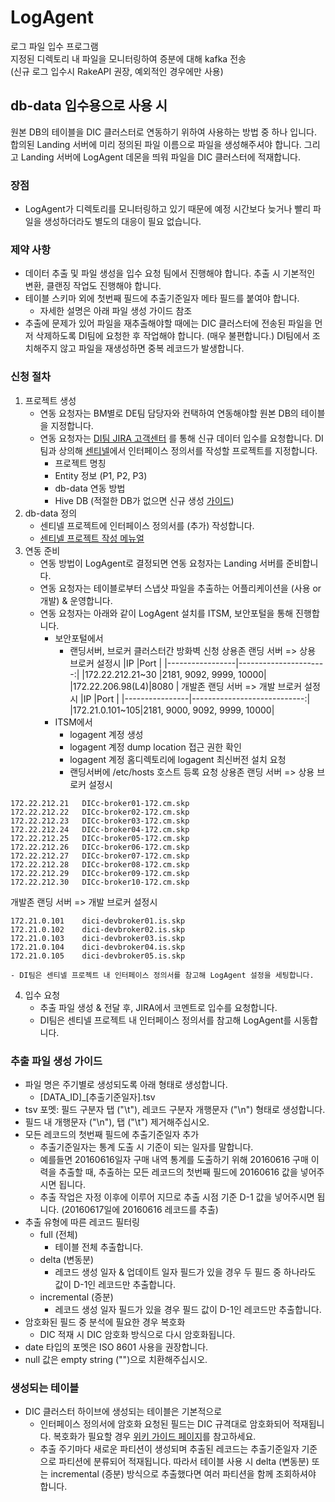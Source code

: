 # LogAgent

로그 파일 입수 프로그램<br/>
지정된 디렉토리 내 파일을 모니터링하여 증분에 대해 kafka 전송<br/>
(신규 로그 입수시 RakeAPI 권장, 예외적인 경우에만 사용)<br/>

## db-data 입수용으로 사용 시
원본 DB의 테이블을 DIC 클러스터로 연동하기 위하여 사용하는 방법 중 하나 입니다. 합의된 Landing 서버에 미리 정의된 파일 이름으로 파일을 생성해주셔야 합니다. 그리고 Landing 서버에 LogAgent 데몬을 띄워 파일을 DIC 클러스터에 적재합니다.

### 장점
* LogAgent가 디렉토리를 모니터링하고 있기 때문에 예정 시간보다 늦거나 빨리 파일을 생성하더라도 별도의 대응이 필요 없습니다.

### 제약 사항
* 데이터 추출 및 파일 생성을 입수 요청 팀에서 진행해야 합니다. 추출 시 기본적인 변환, 클랜징 작업도 진행해야 합니다.
* 테이블 스키마 외에 첫번째 필드에 추출기준일자 메타 필드를 붙여야 합니다.
    - 자세한 설명은 아래 파일 생성 가이드 참조
* 추출에 문제가 있어 파일을 재추출해야할 때에는 DIC 클러스터에 전송된 파일을 먼저 삭제하도록 DI팀에 요청한 후 작업해야 합니다. (매우 불편합니다.) DI팀에서 조치해주지 않고 파일을 재생성하면 중복 레코드가 발생합니다.

### 신청 절차
1. 프로젝트 생성
    - 연동 요청자는 BM별로 DE팀 담당자와 컨택하여 연동해야할 원본 DB의 테이블을 지정합니다.
    - 연동 요청자는 [DI팀 JIRA 고객센터](http://jira.skplanet.com/servicedesk/customer/portal/49) 를 통해 신규 데이터 입수를 요청합니다. DI팀과 상의해 [센티넬](http://sentinel.skplanet.com:8080)에서 인터페이스 정의서를 작성할 프로젝트를 지정합니다.
        + 프로젝트 명칭
        + Entity 정보 (P1, P2, P3)
        + db-data 연동 방법
        + Hive DB (적절한 DB가 없으면 신규 생성 [가이드](http://wiki.skplanet.com/pages/viewpage.action?pageId=63275727))
2. db-data 정의
    - 센티넬 프로젝트에 인터페이스 정의서를 (추가) 작성합니다.
    - [센티넬 프로젝트 작성 메뉴얼](http://sentinel.skplanet.com:8080/docs/dbschema)
3. 연동 준비
    - 연동 방법이 LogAgent로 결정되면 연동 요청자는 Landing 서버를 준비합니다.
    - 연동 요청자는 테이블로부터 스냅샷 파일을 추출하는 어플리케이션을 (사용 or 개발) & 운영합니다.
    - 연동 요청자는 아래와 같이 LogAgent 설치를 ITSM, 보안포털을 통해 진행합니다.
        + 보안포털에서
            * 랜딩서버, 브로커 클러스터간 방화벽 신청
상용존 랜딩 서버 => 상용 브로커 설정시
|IP               |Port                   |
|-----------------|----------------------:|
|172.22.212.21~30 |2181, 9092, 9999, 10000|
|172.22.206.98(L4)|8080                   |
개발존 랜딩 서버 => 개발 브로커 설정시
|IP              |Port                         |
|----------------|----------------------------:|
|172.21.0.101~105|2181, 9000, 9092, 9999, 10000|
        + ITSM에서 
            * logagent 계정 생성
            * logagent 계정 dump location 접근 권한 확인
            * logagent 계정 홈디렉토리에 logagent 최신버전 설치 요청
            * 랜딩서버에 /etc/hosts 호스트 등록 요청
상용존 랜딩 서버 => 상용 브로커 설정시
~~~~
172.22.212.21   DICc-broker01-172.cm.skp
172.22.212.22   DICc-broker02-172.cm.skp
172.22.212.23   DICc-broker03-172.cm.skp
172.22.212.24   DICc-broker04-172.cm.skp
172.22.212.25   DICc-broker05-172.cm.skp
172.22.212.26   DICc-broker06-172.cm.skp
172.22.212.27   DICc-broker07-172.cm.skp
172.22.212.28   DICc-broker08-172.cm.skp
172.22.212.29   DICc-broker09-172.cm.skp
172.22.212.30   DICc-broker10-172.cm.skp
~~~~
개발존 랜딩 서버 => 개발 브로커 설정시
~~~~
172.21.0.101    dici-devbroker01.is.skp
172.21.0.102    dici-devbroker02.is.skp
172.21.0.103    dici-devbroker03.is.skp
172.21.0.104    dici-devbroker04.is.skp
172.21.0.105    dici-devbroker05.is.skp
~~~~

    - DI팀은 센티넬 프로젝트 내 인터페이스 정의서를 참고해 LogAgent 설정을 세팅합니다.

4. 입수 요청
    - 추출 파일 생성 & 전달 후, JIRA에서 코멘트로 입수를 요청합니다.
    - DI팀은 센티넬 프로젝트 내 인터페이스 정의서를 참고해 LogAgent를 시동합니다.

### 추출 파일 생성 가이드
* 파일 명은 주기별로 생성되도록 아래 형태로 생성합니다.
    - [DATA_ID]_[추출기준일자].tsv
* tsv 포멧: 필드 구분자 탭 ("\t"), 레코드 구분자 개행문자 ("\n") 형태로 생성합니다.
* 필드 내 개행문자 ("\n"), 탭 ("\t") 제거해주십시오.
* 모든 레코드의 첫번째 필드에 추출기준일자 추가
    - 추출기준일자는 통계 도출 시 기준이 되는 일자를 말합니다.
    - 예를들면 20160616일자 구매 내역 통계를 도출하기 위해 20160616 구매 이력을 추출할 때, 추출하는 모든 레코드의 첫번째 필드에 20160616 값을 넣어주시면 됩니다.
    - 추출 작업은 자정 이후에 이루어 지므로 추출 시점 기준 D-1 값을 넣어주시면 됩니다. (20160617일에 20160616 레코드를 추출)
* 추출 유형에 따른 레코드 필터링
    - full (전체)
        + 테이블 전체 추출합니다.
    - delta (변동분)
        + 레코드 생성 일자 & 업데이트 일자 필드가 있을 경우 두 필드 중 하나라도 값이 D-1인 레코드만 추출합니다.
    - incremental (증분)
        + 레코드 생성 일자 필드가 있을 경우 필드 값이 D-1인 레코드만 추출합니다.
* 암호화된 필드 중 분석에 필요한 경우 복호화
    - DIC 적재 시 DIC 암호화 방식으로 다시 암호화됩니다.
* date 타입의 포멧은 ISO 8601 사용을 권장합니다.
* null 값은 empty string ("")으로 치환해주십시오.

### 생성되는 테이블
* DIC 클러스터 하이브에 생성되는 테이블은 기본적으로 
    - 인터페이스 정의서에 암호화 요청된 필드는 DIC 규격대로 암호화되어 적재됩니다. 복호화가 필요할 경우 [위키 가이드 페이지](http://wiki.skplanet.com/pages/viewpage.action?pageId=55452400)를 참고하세요.
    - 추출 주기마다 새로운 파티션이 생성되며 추출된 레코드는 추출기준일자 기준으로 파티션에 분류되어 적재됩니다. 따라서 테이블 사용 시 delta (변동분) 또는 incremental (증분) 방식으로 추출했다면 여러 파티션을 함께 조회하셔야 합니다.